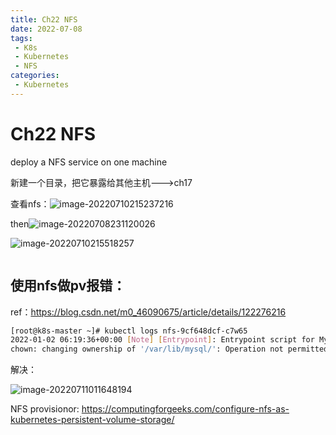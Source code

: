 ```yaml
---
title: Ch22 NFS
date: 2022-07-08
tags:
 - K8s
 - Kubernetes
 - NFS
categories:
 - Kubernetes
---
```


# Ch22 NFS



deploy a NFS service on one machine

新建一个目录，把它暴露给其他主机--->ch17



查看nfs：![image-20220710215237216](https://markdown-1301334775.cos.eu-frankfurt.myqcloud.com/image-20220710215237216.png)

then![image-20220708231120026](https://markdown-1301334775.cos.eu-frankfurt.myqcloud.com/image-20220708231120026.png)

![image-20220710215518257](https://markdown-1301334775.cos.eu-frankfurt.myqcloud.com/image-20220710215518257.png)

```yaml
```



## 使用nfs做pv报错：

ref：https://blog.csdn.net/m0_46090675/article/details/122276216

```sh
[root@k8s-master ~]# kubectl logs nfs-9cf648dcf-c7w65
2022-01-02 06:19:36+00:00 [Note] [Entrypoint]: Entrypoint script for MySQL Server 5.7.36-1debian10 started.
chown: changing ownership of '/var/lib/mysql/': Operation not permitted

```

解决：

![image-20220711011648194](https://markdown-1301334775.cos.eu-frankfurt.myqcloud.com/image-20220711011648194.png)





NFS provisionor: https://computingforgeeks.com/configure-nfs-as-kubernetes-persistent-volume-storage/
